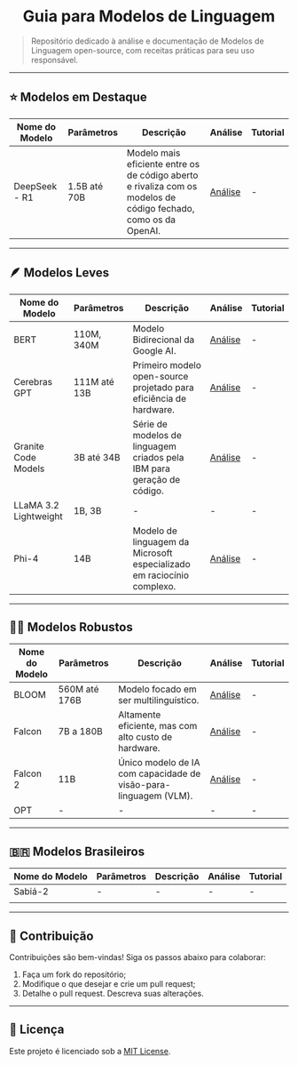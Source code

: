 <h1 align="center">Guia para Modelos de Linguagem</h1>

> Repositório dedicado à análise e documentação de Modelos de Linguagem open-source, com receitas práticas para seu uso responsável.

---
## ⭐ Modelos em Destaque

| Nome do Modelo | Parâmetros | Descrição | Análise | Tutorial |
|----------------|------------|-----------|---------|----------|
| DeepSeek - R1 | 1.5B até 70B | Modelo mais eficiente entre os de código aberto e rivaliza com os modelos de código fechado, como os da OpenAI. |[Análise](./modelos/deepSeek/deepSeekR1.md) | - |

---
## 🪶 Modelos Leves  

|   Nome do Modelo  | Parâmetros    | Descrição                 | Análise | Tutorial |
|-------------------|---------------|---------------------------|---------|----------|
| BERT              | 110M, 340M    | Modelo Bidirecional da Google AI. | [Análise](./modelos/bert/bertModel.md) | -       |
| Cerebras GPT      | 111M até 13B  | Primeiro modelo open-source projetado para eficiência de hardware. | [Análise](./modelos/cerebras/cerebrasGPT.md) | - |
| Granite Code Models | 3B até 34B  | Série de modelos de linguagem criados pela IBM para geração de código. | [Análise](./modelos/granite/graniteModels.md) | - |
| LLaMA 3.2 Lightweight      | 1B, 3B | - | - | - |
| Phi-4             | 14B | Modelo de linguagem da Microsoft especializado em raciocínio complexo. | [Análise](./modelos/phi/phi4.md) | -        |

---
## 🏋️‍♂️ Modelos Robustos  

| Nome do Modelo | Parâmetros   |  Descrição  | Análise | Tutorial |
|----------------|--------------|-------------|---------|----------|
| BLOOM | 560M até 176B | Modelo focado em ser multilinguístico. | [Análise](./modelos/bloom/bloomModel.md) | -        |
| Falcon         | 7B a 180B    | Altamente eficiente, mas com alto custo de hardware. | [Análise](./modelos/falcon/falconModel.md) | -        |
| Falcon 2        | 11B | Único modelo de IA com capacidade de visão-para-linguagem (VLM). | [Análise](./modelos/falcon/falcon2.md) | -        |
| OPT            | -            | -           | -       | -        |

---
## 🇧🇷 Modelos Brasileiros  

|   Nome do Modelo  | Parâmetros   | Descrição | Análise | Tutorial |
|-------------------|--------------|---------- |---------|----------|
| Sabiá-2           |  -           | -         | -       | -        |
|                   |              |           |         |          |

---
## 🤝 Contribuição  
Contribuições são bem-vindas! Siga os passos abaixo para colaborar:  

1. Faça um fork do repositório;  
2. Modifique o que desejar e crie um pull request;  
3. Detalhe o pull request. Descreva suas alterações.  

---
## 📜 Licença  
Este projeto é licenciado sob a [MIT License](LICENSE).
